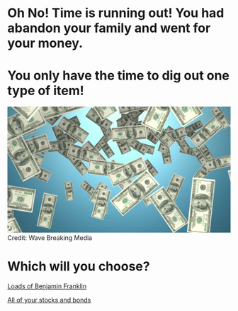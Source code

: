 # Oh No! Time is running out! You had abandon your family and went for your money. 
# You only have the time to dig out one type of item!  
![money](../images/money.jpg)  
Credit: Wave Breaking Media  

# Which will you choose?

[Loads of Benjamin Franklin](money.md)

[All of your stocks and bonds](money.md)

